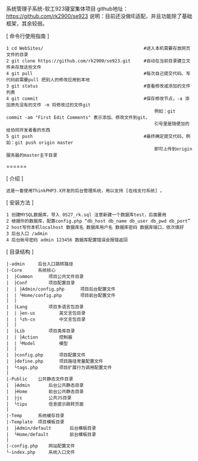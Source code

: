 系统管理子系统-软工923寝室集体项目
github地址：https://github.com/rk2900/se923
说明：目前还没做IE适配，并且功能除了基础框架，其余较弱。

[ 命令行使用指南 ]

    1 cd WebSites/                                      #进入本机需要存放网页文件的目录
    2 git clone https://github.com/rk2900/se923.git     #自动在当前目录建立文件夹存放这些文件
    4 git pull                                          #每次自己提交代码、写代码前需要pull 把别人的修改应用到本地
    3 git status                                        #查看修改或添加的文件列表
    4 git commit                                        #保存修改节点，-a 添加原先没有的文件 -m 将修改过的文件git 
                                                            例如：git commit -am "First Edit Comments" 表示添加、修改文件到git，
                                                            引号里是随便加的给协同开发者看的东西
    5 git push                                          #最终确定提交代码，例如：git push origin master
                                                            即可上传到origin服务器的master主干目录

======

[ 介绍 ]

    这是一套使用ThinkPHP3.X开发的后台管理系统，用以支持 [在线支付系统] 。

[ 安装方法 ]

    1 创建MYSQL数据库，导入 0527_rk.sql 注意新建一个数据库test，后面要用
    2 根据你的数据库，配置config.php “db_host db_name db_user db_pwd db_port” 
    2 host写你本机localhost 数据库名 数据库用户名 数据库密码 数据库端口，依次填好
	3 后台入口 /admin
	4 后台帐号密码 admin 123456 数据库配置错误会报错返回

[ 目录结构 ]

    |-admin     后台入口跳转路径
    |-Core      系统核心
    |  ├Common      项目公共文件目录
    |  ├Conf        项目配置目录
    |  | ├Admin/config.php      项目后台配置文件
    |  | └Home/config.php       项目前台配置文件
    |  |
    |  ├Lang        项目多语言包目录
    |  | ├en-us         英文言包目录
    |  | └zh-cn         中文言包目录
    |  |
    |  ├Lib         项目类库目录
    |  | ├Action        控制器
    |  | └Model         模型
    |  |
    |  ├config.php      项目配置文件
    |  ├define.php      项目路径常量配置文件
    |  └tags.php        项目扩展行为调用配置文件
    |
    |-Public    公共静态文件目录
    |  ├Admin       后台公共静态目录
    |  ├Home        前台公共静态目录
    |  ├js          公共JS目录
    |  └tips        信息提示跳转页面
    |
    |-Temp      系统缓存目录
    |-Template  项目模板目录
    |  ├Admin/default       后台模板目录
    |  └Home/default        前台模板目录
    |
    |-config.php    网站配置文件
    └-index.php     系统入口文件